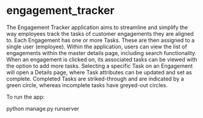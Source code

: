 # engagement_tracker

The Engagement Tracker application aims to streamline and simplify the way employees track the tasks of customer engagements they are aligned to. Each Engagement has one or more Tasks. These are then assigned to a single user (employee). Within the application, users can view the list of engagements within the master details page, including search functionality. When an engagement is clicked on, its associated tasks can be viewed with the option to add more tasks. Selecting a specific Task on an Engagement will open a Details page, where Task attributes can be updated and set as complete. Completed Tasks are striked-through and are indicated by a green circle, whereas incomplete tasks have greyed-out circles.


To run the app:

python manage.py runserver
 


